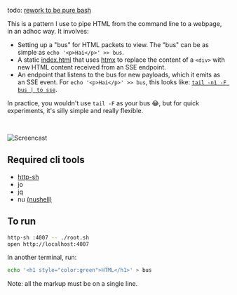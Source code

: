 todo: [rework to be pure bash](https://github.com/cablehead/html-cat/issues/1)

This is a pattern I use to pipe HTML from the command line to a webpage, in an
adhoc way. It involves:

- Setting up a "bus" for HTML packets to view. The "bus" can be as simple as
  `echo '<p>Hai</p>' >> bus`.
- A static [index.html](./index.html) that uses [htmx](https://htmx.org) to
  replace the content of a `<div>` with new HTML content received from an SSE
  endpoint.
- An endpoint that listens to the bus for new payloads, which it emits as an SSE
  event. For `echo '<p>Hai</p>' >> bus`, this looks like:
  [`tail -n1 -F bus | to sse`](https://github.com/cablehead/html-cat/blob/main/root.sh#L28).

In practice, you wouldn't use `tail -F` as your bus 😂, but for quick
experiments, it's silly simple and really flexible.

<br/>

![Screencast](https://github.com/cablehead/html-cat/assets/1394/11e5cb05-fa13-4910-a8a3-069f891546d5)

## Required cli tools

- [http-sh](https://github.com/cablehead/http-sh)
- jo
- jq
- nu [(nushell)](https://www.nushell.sh)

## To run

```sh
http-sh :4007 -- ./root.sh
open http://localhost:4007
```

In another terminal, run:

```sh
echo '<h1 style="color:green">HTML</h1>' > bus
```

Note: all the markup must be on a single line.

